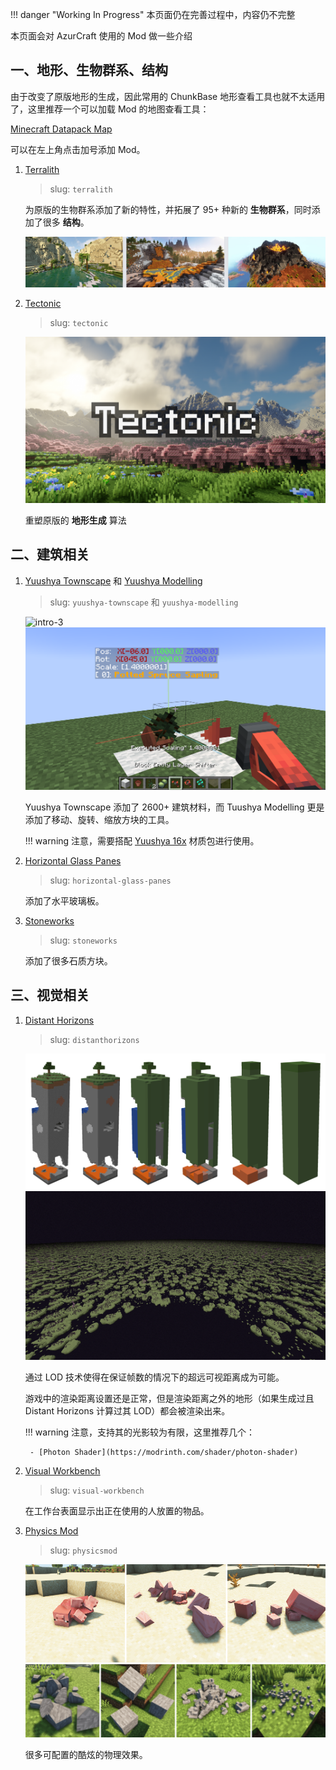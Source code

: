 !!! danger "Working In Progress"
    本页面仍在完善过程中，内容仍不完整

本页面会对 AzurCraft 使用的 Mod 做一些介绍


## 一、地形、生物群系、结构

由于改变了原版地形的生成，因此常用的 ChunkBase 地形查看工具也就不太适用了，这里推荐一个可以加载 Mod 的地图查看工具：

[Minecraft Datapack Map](https://map.jacobsjo.eu/?lang=zh_CN)

可以在左上角点击加号添加 Mod。

1. [Terralith](https://modrinth.com/mod/terralith)

    > slug: `terralith`

    为原版的生物群系添加了新的特性，并拓展了 95+ 种新的 **生物群系**，同时添加了很多 **结构**。

    ![intro-1](./_assets/intro-1.png)

2. [Tectonic](https://modrinth.com/datapack/tectonic)

    > slug: `tectonic`

    ![intro-2](./_assets/intro-2.webp)

    重塑原版的 **地形生成** 算法

## 二、建筑相关

1. [Yuushya Townscape](https://modrinth.com/mod/yuushya-townscape) 和 [Yuushya Modelling](https://modrinth.com/mod/yuushya-modelling)

    > slug: `yuushya-townscape` 和 `yuushya-modelling`

    ![intro-3](./_assets/intro-3.png)
    ![intro-4](./_assets/intro-4.png)

    Yuushya Townscape 添加了 2600+ 建筑材料，而 Tuushya Modelling 更是添加了移动、旋转、缩放方块的工具。

    !!! warning
        注意，需要搭配 [Yuushya 16x](https://modrinth.com/resourcepack/yuushya-16x) 材质包进行使用。

2. [Horizontal Glass Panes](https://modrinth.com/mod/horizontal-glass-panes)

    > slug: `horizontal-glass-panes`

    添加了水平玻璃板。

3. [Stoneworks](https://modrinth.com/mod/stoneworks)

    > slug: `stoneworks`

    添加了很多石质方块。

## 三、视觉相关

1. [Distant Horizons](https://modrinth.com/mod/distanthorizons/)

    > slug: `distanthorizons`

    ![intro-5](./_assets/intro-5.webp)
    ![intro-6](./_assets/intro-6.webp)

    通过 LOD 技术使得在保证帧数的情况下的超远可视距离成为可能。

    游戏中的渲染距离设置还是正常，但是渲染距离之外的地形（如果生成过且 Distant Horizons 计算过其 LOD）都会被渲染出来。

    !!! warning
        注意，支持其的光影较为有限，这里推荐几个：

        - [Photon Shader](https://modrinth.com/shader/photon-shader)

2. [Visual Workbench](https://modrinth.com/mod/visual-workbench)

    > slug: `visual-workbench`

    在工作台表面显示出正在使用的人放置的物品。

3. [Physics Mod](https://modrinth.com/mod/physicsmod)

    > slug: `physicsmod`

    ![intro-7](./_assets/intro-7.png)
    ![intro-8](./_assets/intro-8.png)

    很多可配置的酷炫的物理效果。